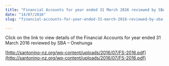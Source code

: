 ```yaml
---
title: "Financial Accounts for year ended 31 March 2016 reviewed by SBA – Onehunga"
date: "14/07/2016"
slug: "financial-accounts-for-year-ended-31-march-2016-reviewed-by-sba-onehunga"

---
```


Click on the link to view details of the Financial Accounts for year ended 31 March 2016 reviewed by SBA – Onehunga

[http://santonino-nz.org/wp-content/uploads/2016/07/FS-2016.pdf](http://santonino-nz.org/wp-content/uploads/2016/07/FS-2016.pdf)